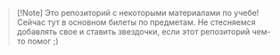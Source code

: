 

> [!Note] Это репозиторий с некоторыми материалами по учебе!
> Сейчас тут в основном билеты по предметам. Не стесняемся добавлять свое и ставить звездочки, если этот репозиторий чем-то помог ;)






